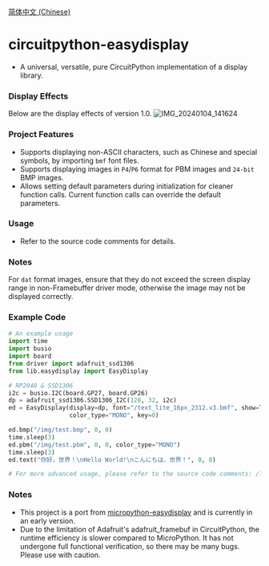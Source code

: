 [简体中文 (Chinese)](./README.ZH-CN.md)

# circuitpython-easydisplay
- A universal, versatile, pure CircuitPython implementation of a display library.

### Display Effects
Below are the display effects of version 1.0.
![IMG_20240104_141624](https://github.com/funnygeeker/circuitpython-easydisplay/assets/96659329/7bec666b-bbb6-43e6-91af-3c1cf7103037)

### Project Features
- Supports displaying non-ASCII characters, such as Chinese and special symbols, by importing `bmf` font files.
- Supports displaying images in `P4`/`P6` format for PBM images and `24-bit` BMP images.
- Allows setting default parameters during initialization for cleaner function calls. Current function calls can override the default parameters.

### Usage
- Refer to the source code comments for details.

### Notes
For `dat` format images, ensure that they do not exceed the screen display range in non-Framebuffer driver mode, otherwise the image may not be displayed correctly.

### Example Code
```python
# An example usage
import time
import busio
import board
from driver import adafruit_ssd1306
from lib.easydisplay import EasyDisplay

# RP2040 & SSD1306
i2c = busio.I2C(board.GP27, board.GP26)
dp = adafruit_ssd1306.SSD1306_I2C(128, 32, i2c)
ed = EasyDisplay(display=dp, font="/text_lite_16px_2312.v3.bmf", show=True, color=1, clear=True,
                 color_type="MONO", key=0)

ed.bmp("/img/test.bmp", 0, 0)
time.sleep(3)
ed.pbm("/img/test.pbm", 0, 0, color_type="MONO")
time.sleep(3)
ed.text("你好，世界！\nHello World!\nこんにちは、世界！", 0, 0)

# For more advanced usage, please refer to the source code comments: /lib/easydisplay.py
```

### Notes
- This project is a port from [micropython-easydisplay](https://github.com/funnygeeker/micropython-easydisplay) and is currently in an early version.
- Due to the limitation of Adafruit's adafruit_framebuf in CircuitPython, the runtime efficiency is slower compared to MicroPython. It has not undergone full functional verification, so there may be many bugs. Please use with caution.
